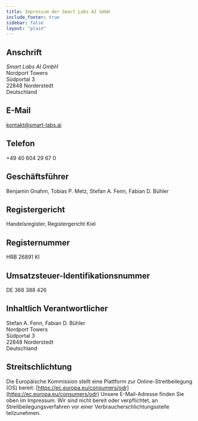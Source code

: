 ```yaml
---
title: Impressum der Smart Labs AI GmbH
include_footer: true
sidebar: false
layout: "plain"
---
```


## Anschrift
*Smart Labs AI GmbH*
<br>
Nordport Towers
<br>
Südportal 3
<br>
22848 Norderstedt
<br>
Deutschland

## E-Mail
kontakt@smart-labs.ai

## Telefon
+49 40 604 29 67 0

## Geschäftsführer
Benjamin Gnahm, Tobias P. Metz, Stefan A. Fenn, Fabian D. Bühler

## Registergericht
Handelsregister, Registergericht Kiel

## Registernummer
HRB 26891 KI

 ## Umsatzsteuer-Identifikationsnummer
DE 368 388 426

## Inhaltlich Verantwortlicher
Stefan A. Fenn, Fabian D. Bühler
<br>
Nordport Towers
<br>
Südportal 3
<br>
22848 Norderstedt
<br>
Deutschland

## Streitschlichtung
Die Europäische Kommission stellt eine Plattform zur Online-Streitbeilegung (OS) bereit: [https://ec.europa.eu/consumers/odr](https://ec.europa.eu/consumers/odr)
Unsere E-Mail-Adresse finden Sie oben im Impressum. Wir sind nicht bereit oder verpflichtet, an Streitbeilegungsverfahren vor einer Verbraucherschlichtungsstelle teilzunehmen.
